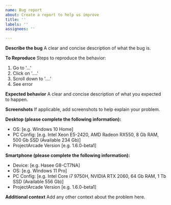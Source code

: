 ```yaml
---
name: Bug report
about: Create a report to help us improve
title: ''
labels: ''
assignees: ''

---
```


**Describe the bug**
A clear and concise description of what the bug is.

**To Reproduce**
Steps to reproduce the behavior:
1. Go to '...'
2. Click on '....'
3. Scroll down to '....'
4. See error

**Expected behavior**
A clear and concise description of what you expected to happen.

**Screenshots**
If applicable, add screenshots to help explain your problem.

**Desktop (please complete the following information):**
 - OS: [e.g. Windows 10 Home]
 - PC Config: [e.g. Intel Xeon E5-2420, AMD Radeon RX550, 8 Gb RAM, 500 Gb SSD (Available 234 Gb)]
 - ProjectArcade Version [e.g. 1.6.0-beta1]

**Smartphone (please complete the following information):**
 - Device: [e.g. Hasee G8-CT7NA]
 - OS: [e.g. Windows 11 Pro]
 - PC Config: [e.g. Intel Core i7 9750H, NVIDIA RTX 2060, 64 Gb RAM, 1 Tb SSD (Available 556 Gb)]
 - ProjectArcade Version [e.g. 1.6.0-beta1]

**Additional context**
Add any other context about the problem here.
